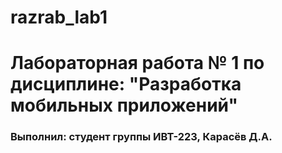 # razrab_lab1
# Лабораторная работа № 1 по дисциплине: "Разработка мобильных приложений"

### Выполнил: студент группы ИВТ-223, Карасёв Д.А.

